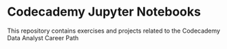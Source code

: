 # Codecademy Jupyter Notebooks
This repository contains exercises and projects related to the Codecademy Data Analyst Career Path
